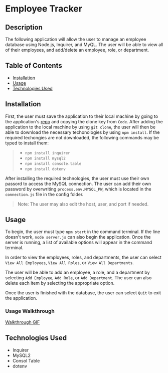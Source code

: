 # Employee Tracker

## Description
The following application will allow the user to manage an employee database using Node.js, Inquirer, and MyQL. The user will be able to view all of their employees, and add/delete an employee, role, or department.

## Table of Contents
* [Installation](#installation)
* [Usage](#usage)
* [Technologies Used](#technologies-used)

## Installation
First, the user must save the application to their local machine by going to the application's [repo](https://github.com/jmaraya1229/EmployeeTracker) and copying the clone key from `Code`. After adding the application to the local machine by using `git clone`, the user will then be able to download the necessary techonologies by using `npm install`. If the required techongies are not downloaded, the following commands may be typed to install them: 
> * `npm install inquirer`
> * `npm install mysql2`
> * `npm install console.table` 
> * `npm install dotenv`

After installing the required technologies, the user must use their own passord to access the MySQL connection. The user can add their own password by overwriting `process.env.MYSQL_PW`, which is located in the `connection.js` file in the config folder. 
> Note: The user may also edit the host, user, and port if needed.

## Usage
To begin, the user must type `npm start` in the command terminal. If the line doesn't work, `node server.js` can also begin the application. Once the server is running, a list of available options will appear in the command terminal. 

In order to view the employees, roles, and departments, the user can select `View All Employees`, `View All Roles`, or `View All Departments`.

The user will be able to add an employee, a role, and a department by selecting `Add Employee`, `Add Role`, or `Add Department`. The user can also delete each item by selecting the appropriate option. 

Once the user is finished with the database, the user can select `Quit` to exit the application. 

### Usage Walkthrough
[Walkthrough GIF]()

## Technologies Used
* Inquirer
* MySQL2
* Consol Table
* dotenv